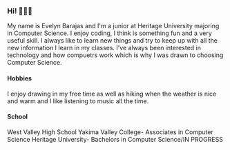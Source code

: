 ### Hi! 🙋🏻‍♀️
My name is Evelyn Barajas and I'm a junior at Heritage University majoring in Computer Science. I enjoy coding, I think is something fun and a very useful skill. I always like to learn new things and try to keep up with all the new information I learn in my classes. I've always been interested in technology and how compuetrs work which is why I was drawn to choosing Computer Science.
#### Hobbies
I enjoy drawing in my free time as well as hiking when the weather is nice and warm and I like listening to music all the time.

#### School
West Valley High School
Yakima Valley College- Associates in Computer Science
Heritage University- Bachelors in Computer Science/IN PROGRESS
